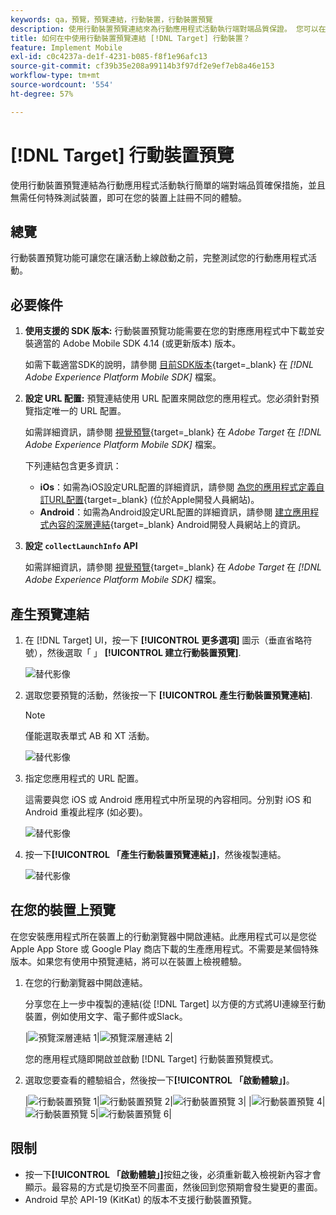 ```yaml
---
keywords: qa，預覽，預覽連結，行動裝置，行動裝置預覽
description: 使用行動裝置預覽連結來為行動應用程式活動執行端對端品質保證。 您可以在不使用特殊測試裝置的情況下註冊不同的體驗。
title: 如何在中使用行動裝置預覽連結 [!DNL Target] 行動裝置？
feature: Implement Mobile
exl-id: c0c4237a-de1f-4231-b085-f8f1e96afc13
source-git-commit: cf39b35e208a99114b3f97df2e9ef7eb8a46e153
workflow-type: tm+mt
source-wordcount: '554'
ht-degree: 57%

---
```


# [!DNL Target] 行動裝置預覽

使用行動裝置預覽連結為行動應用程式活動執行簡單的端對端品質確保措施，並且無需任何特殊測試裝置，即可在您的裝置上註冊不同的體驗。

## 總覽

行動裝置預覽功能可讓您在讓活動上線啟動之前，完整測試您的行動應用程式活動。

## 必要條件

1. **使用支援的 SDK 版本:** 行動裝置預覽功能需要在您的對應應用程式中下載並安裝適當的 Adobe Mobile SDK 4.14 (或更新版本) 版本。

   如需下載適當SDK的說明，請參閱 [目前SDK版本](https://developer.adobe.com/client-sdks/documentation/current-sdk-versions/){target=_blank} 在 *[!DNL Adobe Experience Platform Mobile SDK]* 檔案。

1. **設定 URL 配置:** 預覽連結使用 URL 配置來開啟您的應用程式。您必須針對預覽指定唯一的 URL 配置。

   如需詳細資訊，請參閱 [視覺預覽](https://developer.adobe.com/client-sdks/documentation/adobe-target/#visual-preview){target=_blank} 在 *Adobe Target* 在 *[!DNL Adobe Experience Platform Mobile SDK]* 檔案。

   下列連結包含更多資訊：

   * **iOs**：如需為iOS設定URL配置的詳細資訊，請參閱 [為您的應用程式定義自訂URL配置](https://developer.apple.com/documentation/xcode/defining-a-custom-url-scheme-for-your-app){target=_blank} (位於Apple開發人員網站)。
   * **Android**：如需為Android設定URL配置的詳細資訊，請參閱 [建立應用程式內容的深層連結](https://developer.android.com/training/app-links/deep-linking){target=_blank} Android開發人員網站上的資訊。

1. **設定 `collectLaunchInfo` API**

   如需詳細資訊，請參閱 [視覺預覽](https://developer.adobe.com/client-sdks/documentation/adobe-target/#visual-preview){target=_blank} 在 *Adobe Target* 在 *[!DNL Adobe Experience Platform Mobile SDK]* 檔案。

## 產生預覽連結

1. 在 [!DNL Target] UI，按一下 **[!UICONTROL 更多選項]** 圖示（垂直省略符號），然後選取「 」 **[!UICONTROL 建立行動裝置預覽]**.

   ![替代影像](assets/mobile-preview-create.png)

1. 選取您要預覽的活動，然後按一下 **[!UICONTROL 產生行動裝置預覽連結]**.

   >[!NOTE]
   >
   >僅能選取表單式 AB 和 XT 活動。

   ![替代影像](assets/mobile-preview-select-activities.png)

1. 指定您應用程式的 URL 配置。

   這需要與您 iOS 或 Android 應用程式中所呈現的內容相同。分別對 iOS 和 Android 重複此程序 (如必要)。

   ![替代影像](assets/mobile-preview-enter-url-scheme.png)

1. 按一下&#x200B;**[!UICONTROL 「產生行動裝置預覽連結」]**，然後複製連結。

   ![替代影像](assets/mobile-preview-generate-and-copy.png)

## 在您的裝置上預覽

在您安裝應用程式所在裝置上的行動瀏覽器中開啟連結。此應用程式可以是您從 Apple App Store 或 Google Play 商店下載的生產應用程式。不需要是某個特殊版本。如果您有使用中預覽連結，將可以在裝置上檢視體驗。

1. 在您的行動瀏覽器中開啟連結。

   分享您在上一步中複製的連結(從 [!DNL Target] 以方便的方式將UI連線至行動裝置，例如使用文字、電子郵件或Slack。

   |![預覽深層連結 1](assets/mobile-preview-open-deeplink.png)|![預覽深層連結 2](assets/mobile-preview-open-app.png)|

   您的應用程式隨即開啟並啟動 [!DNL Target] 行動裝置預覽模式。

1. 選取您要查看的體驗組合，然後按一下&#x200B;**[!UICONTROL 「啟動體驗」]**。

   |![行動裝置預覽 1](assets/mobile-preview-experience-selection-1.png)|![行動裝置預覽 2](assets/mobile-preview-experience-result-1-france.png)|![行動裝置預覽 3](assets/mobile-preview-experience-result-1-shipfree.png)|
|![行動裝置預覽 4](assets/mobile-preview-experience-selection-2.png)|![行動裝置預覽 5](assets/mobile-preview-experience-result-2-aus.png)|![行動裝置預覽 6](assets/mobile-preview-experience-result-2-10off.png)|

## 限制

* 按一下&#x200B;**[!UICONTROL 「啟動體驗」]**&#x200B;按鈕之後，必須重新載入檢視新內容才會顯示。最容易的方式是切換至不同畫面，然後回到您預期會發生變更的畫面。
* Android 早於 API-19 (KitKat) 的版本不支援行動裝置預覽。
